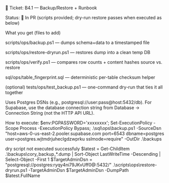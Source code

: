 🧾 Ticket: B4.1 — Backup/Restore + Runbook

Status: 🔧 In PR (scripts provided; dry-run restore passes when executed as below)

What you get (files to add)

scripts/ops/backup.ps1 — dumps schema+data to a timestamped file

scripts/ops/restore-dryrun.ps1 — restores dump into a clean temp DB

scripts/ops/verify.ps1 — compares row counts + content hashes source vs. restore

sql/ops/table_fingerprint.sql — deterministic per-table checksum helper

(optional) tests/ops/test_backup.ps1 — one-command dry-run that ties it all together

Uses Postgres DSNs (e.g., postgresql://user:pass@host:5432/db). For Supabase, use the database connection string from Database → Connection String (not the HTTP API URL).

How to execute:
$env:PGPASSWORD='xxxxxxxx'; Set-ExecutionPolicy -Scope Process -ExecutionPolicy Bypass; .\sql\ops\backup.ps1 -SourceDsn "host=aws-0-us-east-2.pooler.supabase.com port=6543 dbname=postgres user=postgres.wjtmdrjuheclgdzwprku sslmode=require" -OutDir .\backups

dry script not executed successfuly
$latest = Get-ChildItem .\backups\cory_backup_*.dump | Sort-Object LastWriteTime -Descending | Select-Object -First 1
$TargetAdminDsn = "postgresql://postgres:ryqy4ni79JKvUff0@<neon-host>:5432/<database>"
.\scripts\ops\restore-dryrun.ps1 -TargetAdminDsn $TargetAdminDsn -DumpPath $latest.FullName
